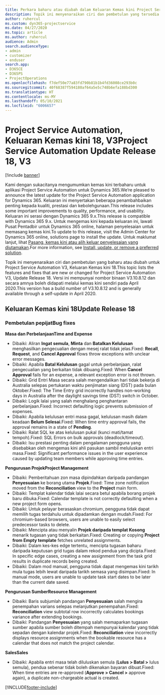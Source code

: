 ```yaml
---
title: Perkara baharu atau diubah dalam Keluaran Kemas kini Project Service Automation 18, V3
description: Topik ini menyenaraikan ciri dan pembetulan yang tersedia dalam Keluaran Kemas kini Project Service Automation 18, V3.
author: ruhercul
ms.custom: dyn365-projectservice
ms.date: 04/27/2020
ms.topic: article
ms.author: ruhercul
audience: Admin
search.audienceType:
- admin
- customizer
- enduser
search.app:
- D365CE
- D365PS
- ProjectOperations
ms.openlocfilehash: f7def50e77a83fd790b81b1b4fd36008ce293b0c
ms.sourcegitcommit: 40f68387f594180af64a5e5c748b6efa188bd300
ms.translationtype: HT
ms.contentlocale: ms-MY
ms.lasthandoff: 05/10/2021
ms.locfileid: "6006657"
---
```

# <a name="project-service-automation-update-release-18-v3"></a><span data-ttu-id="e2026-103">Project Service Automation, Keluaran Kemas kini 18, V3</span><span class="sxs-lookup"><span data-stu-id="e2026-103">Project Service Automation Update Release 18, V3</span></span>

[!include [banner](../includes/psa-now-project-operations.md)]

<span data-ttu-id="e2026-104">Kami dengan sukacitanya mengumumkan kemas kini terbaharu untuk aplikasi Project Service Automation untuk Dynamics 365.</span><span class="sxs-lookup"><span data-stu-id="e2026-104">We’re pleased to announce the latest update for the Project Service Automation application for Dynamics 365.</span></span> <span data-ttu-id="e2026-105">Keluaran ini menyertakan beberapa penambahbaikan penting kepada kualiti, prestasi dan kebolehgunaan.</span><span class="sxs-lookup"><span data-stu-id="e2026-105">This release includes some important improvements to quality, performance, and usability.</span></span> <span data-ttu-id="e2026-106">Keluaran ini serasi dengan Dynamics 365 9.x.</span><span class="sxs-lookup"><span data-stu-id="e2026-106">This release is compatible with Dynamics 365 9.x.</span></span> <span data-ttu-id="e2026-107">Untuk mengemas kini kepada keluaran ini, lawati Pusat Pentadbir untuk Dynamics 365 online, halaman penyelesaian untuk memasang kemas kini.</span><span class="sxs-lookup"><span data-stu-id="e2026-107">To update to this release, visit the Admin Center for Dynamics 365 online, solutions page to install the update.</span></span> <span data-ttu-id="e2026-108">Untuk maklumat lanjut, lihat [Pasang, kemas kini atau alih keluar penyelesaian yang diutamakan](/power-platform/admin/install-remove-preferred-solution).</span><span class="sxs-lookup"><span data-stu-id="e2026-108">For more information, see [Install, update, or remove a preferred solution](/power-platform/admin/install-remove-preferred-solution).</span></span>

<span data-ttu-id="e2026-109">Topik ini menyenaraikan ciri dan pembetulan yang baharu atau diubah untuk Project Service Automation V3, Keluaran Kemas kini 18.</span><span class="sxs-lookup"><span data-stu-id="e2026-109">This topic lists the features and fixes that are new or changed for Project Service Automation V3, Update Release 18.</span></span> <span data-ttu-id="e2026-110">Versi ini mempunyai nombor binaan V3.10.8.12 dan secara amnya boleh didapati melalui kemas kini sendiri pada April 2020.</span><span class="sxs-lookup"><span data-stu-id="e2026-110">This version has a build number of V3.10.8.12 and is generally available through a self-update in April 2020.</span></span>

## <a name="update-release-18"></a><span data-ttu-id="e2026-111">Keluaran Kemas kini 18</span><span class="sxs-lookup"><span data-stu-id="e2026-111">Update Release 18</span></span>

### <a name="bug-fixes"></a><span data-ttu-id="e2026-112">Pembetulan pepijat</span><span class="sxs-lookup"><span data-stu-id="e2026-112">Bug fixes</span></span>

<span data-ttu-id="e2026-113">**Masa dan Perbelanjaan**</span><span class="sxs-lookup"><span data-stu-id="e2026-113">**Time and Expense**</span></span>

- <span data-ttu-id="e2026-114">Dibaiki: Aliran **Ingat semula**, **Minta** dan **Batalkan Kelulusan** menghasilkan pengecualian dengan mesej ralat tidak jelas.</span><span class="sxs-lookup"><span data-stu-id="e2026-114">Fixed: **Recall**, **Request**, and **Cancel Approval** flows throw exceptions with unclear error messages.</span></span>
- <span data-ttu-id="e2026-115">Dibaiki: Apabila **Batal Kelulusan** gagal untuk perbelanjaan, ralat pengecualian yang berkaitan tidak dibuang.</span><span class="sxs-lookup"><span data-stu-id="e2026-115">Fixed: When **Cancel Approval** fails for an expense, a relevant exception error is not thrown.</span></span>
- <span data-ttu-id="e2026-116">Dibaiki: Grid Entri Masa secara salah mengendalikan hari tidak bekerja di Australia selepas pertukaran waktu penjimatan siang (DST) pada bulan Oktober.</span><span class="sxs-lookup"><span data-stu-id="e2026-116">Fixed: The Time Entry grid incorrectly handles non-working days in Australia after the daylight savings time (DST) switch in October.</span></span>
- <span data-ttu-id="e2026-117">Dibaiki: Logik lalai yang salah menghalang penghantaran perbelanjaan.</span><span class="sxs-lookup"><span data-stu-id="e2026-117">Fixed: Incorrect defaulting logic prevents submission of expenses.</span></span>
- <span data-ttu-id="e2026-118">Dibaiki: Apabila kelulusan entri masa gagal, kelulusan masih dalam keadaan **Belum Selesai**.</span><span class="sxs-lookup"><span data-stu-id="e2026-118">Fixed: When time entry approval fails, the approval remains in a state of **Pending**.</span></span>
- <span data-ttu-id="e2026-119">Dibaiki: Ralat SQL ke atas kelulusan pukal (kunci mati/tamat tempoh).</span><span class="sxs-lookup"><span data-stu-id="e2026-119">Fixed: SQL Errors on bulk approvals (deadlock/timeout).</span></span>
- <span data-ttu-id="e2026-120">Dibaiki: Isu prestasi penting dalam pengalaman pengguna yang disebabkan oleh mengemas kini ahli pasukan sambil meluluskan entri masa.</span><span class="sxs-lookup"><span data-stu-id="e2026-120">Fixed: Significant performance issues in the user experience caused by updating team members while approving time entries.</span></span>

<span data-ttu-id="e2026-121">**Pengurusan Projek**</span><span class="sxs-lookup"><span data-stu-id="e2026-121">**Project Management**</span></span>

- <span data-ttu-id="e2026-122">Dibaiki: Pemberitahuan zon masa dipindahkan daripada pandangan **Penyesuaian** ke borang utama **Projek**.</span><span class="sxs-lookup"><span data-stu-id="e2026-122">Fixed: Time zone notification moved from the **Reconciliation** view to the **Project** main form.</span></span>
- <span data-ttu-id="e2026-123">Dibaiki: Templat kalendar tidak lalai secara betul apabila borang projek baru dibuka.</span><span class="sxs-lookup"><span data-stu-id="e2026-123">Fixed: Calendar template is not correctly defaulting when a new project form opens.</span></span>
- <span data-ttu-id="e2026-124">Dibaiki: Untuk pelayar berasaskan chromium, pengguna tidak dapat memilih tugas terdahulu untuk dipadamkan dengan mudah.</span><span class="sxs-lookup"><span data-stu-id="e2026-124">Fixed: For chromium-based browsers, users are unable to easily select predecessor tasks to delete.</span></span>
- <span data-ttu-id="e2026-125">Dibaiki: Mencipta atau menyalin **Projek daripada templat Kosong** menarik tugasan yang tidak berkaitan.</span><span class="sxs-lookup"><span data-stu-id="e2026-125">Fixed: Creating or copying **Project from Empty template** fetches unrelated assignments.</span></span>
- <span data-ttu-id="e2026-126">Dibaiki: Dalam kes-kes edge tertentu, mencipta tugasan baharu daripada keputusan grid tugas dalam rekod pendua yang dicipta.</span><span class="sxs-lookup"><span data-stu-id="e2026-126">Fixed: In specific edge cases, creating a new assignment from the task grid results in duplicate records being created.</span></span>
- <span data-ttu-id="e2026-127">Dibaiki: Dalam mod manual, pengguna tidak dapat mengemas kini tarikh mula tugas lebih lewat daripada tarikh semasa yang disimpan.</span><span class="sxs-lookup"><span data-stu-id="e2026-127">Fixed: In manual mode, users are unable to update task start dates to be later than the current date saved.</span></span>

<span data-ttu-id="e2026-128">**Pengurusan Sumber**</span><span class="sxs-lookup"><span data-stu-id="e2026-128">**Resource Management**</span></span>

- <span data-ttu-id="e2026-129">Dibaiki: Baris subjumlah pandangan **Penyesuaian** salah mengira penempahan varians selepas melanjutkan penempahan.</span><span class="sxs-lookup"><span data-stu-id="e2026-129">Fixed: **Reconciliation** view subtotal row incorrectly calculates bookings variance after extending bookings.</span></span>
- <span data-ttu-id="e2026-130">Dibaiki: Pandangan **Penyesuaian** yang salah memaparkan tugasan sumber apabila sumber boleh ditempah mempunyai kalendar yang tidak sepadan dengan kalendar projek.</span><span class="sxs-lookup"><span data-stu-id="e2026-130">Fixed: **Reconciliation** view incorrectly displays resource assignments when the bookable resource has a calendar that does not match the project calendar.</span></span>

<span data-ttu-id="e2026-131">**Sales**</span><span class="sxs-lookup"><span data-stu-id="e2026-131">**Sales**</span></span>

- <span data-ttu-id="e2026-132">Dibaiki: Apabila entri masa telah diluluskan semula (**Lulus > Batal >** lulus semula), pendua sebenar tidak boleh dikenakan bayaran dibuat.</span><span class="sxs-lookup"><span data-stu-id="e2026-132">Fixed: When time entries are re-approved (**Approve > Cancel >** approve again), a duplicate non-chargeable actual is created.</span></span>


[!INCLUDE[footer-include](../includes/footer-banner.md)]